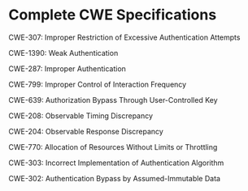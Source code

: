 

# Complete CWE Specifications

CWE-307: Improper Restriction of Excessive Authentication Attempts

CWE-1390: Weak Authentication

CWE-287: Improper Authentication

CWE-799: Improper Control of Interaction Frequency

CWE-639: Authorization Bypass Through User-Controlled Key

CWE-208: Observable Timing Discrepancy

CWE-204: Observable Response Discrepancy

CWE-770: Allocation of Resources Without Limits or Throttling

CWE-303: Incorrect Implementation of Authentication Algorithm

CWE-302: Authentication Bypass by Assumed-Immutable Data
